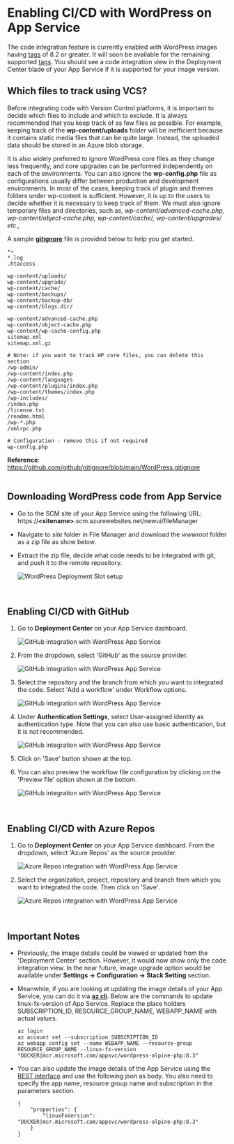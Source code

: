# Enabling CI/CD with WordPress on App Service

The code integration feature is currently enabled with WordPress images having  [tags](https://github.com/Azure/wordpress-linux-appservice/tree/main?tab=readme-ov-file#image-details) of 8.2 or greater. It will soon be available for the remaining supported [tags](https://github.com/Azure/wordpress-linux-appservice/tree/main?tab=readme-ov-file#image-details). You should see a code integration view in the Deployment Center blade of your App Service if it is supported for your image version.

## Which files to track using VCS?
Before integrating code with Version Control platforms, it is important to decide which files to include and which to exclude. It is always recommended that you keep track of as few files as possible. For example, keeping track of the **wp-content/uploads** folder will be inefficient because it contains static media files that can be quite large. Instead, the uploaded data should be stored in an Azure blob storage. 

It is also widely preferred to ignore WordPress core files as they change less frequently, and core upgrades can be performed independently on each of the environments. You can also ignore the **wp-config.php** file as configurations usually differ between production and development environments. In most of the cases, keeping track of plugin and themes folders under wp-content is sufficient. However, it is up to the users to decide whether it is necessary to keep track of them. We must also ignore temporary files and directories, such as, _wp-content/advanced-cache.php, wp-content/object-cache.php, wp-content/cache/, wp-content/upgrades/ etc.,_ 

A sample **[gitignore](./files/gitignore)** file is provided below to help you get started.
```
*~
*.log
.htaccess

wp-content/uploads/
wp-content/upgrade/
wp-content/cache/
wp-content/backups/
wp-content/backup-db/
wp-content/blogs.dir/

wp-content/advanced-cache.php
wp-content/object-cache.php
wp-content/wp-cache-config.php
sitemap.xml
sitemap.xml.gz

# Note: if you want to track WP core files, you can delete this section
/wp-admin/
/wp-content/index.php
/wp-content/languages
/wp-content/plugins/index.php
/wp-content/themes/index.php
/wp-includes/
/index.php
/license.txt
/readme.html
/wp-*.php
/xmlrpc.php

# Configuration - remove this if not required
wp-config.php

```

**Reference**: https://github.com/github/gitignore/blob/main/WordPress.gitignore
<br><br>

## Downloading WordPress code from App Service
- Go to the SCM site of your App Service using the following URL: https://**\<sitename\>**.scm.azurewebsites.net/newui/fileManager

- Navigate to *site* folder in File Manager and download the *wwwroot* folder as a zip file as show below.

- Extract the zip file, decide what code needs to be integrated with git, and push it to the remote repository.

    ![WordPress Deployment Slot setup](./media/cicd/download_code_from_scm.png)

<br>

## Enabling CI/CD with GitHub

1. Go to **Deployment Center** on your App Service dashboard.

    ![GitHub integration with WordPress App Service](./media/cicd/appservice_github_devops-1.png)

2. From the dropdown, select 'GitHub' as the source provider.

    ![GitHub integration with WordPress App Service](./media/cicd/appservice_github_devops-2.png)

3. Select the repository and the branch from which you want to integrated the code. Select 'Add a workflow' under Workflow options.

    ![GitHub integration with WordPress App Service](./media/cicd/appservice_github_devops-3.png)

4. Under **Authentication Settings**, select User-assigned identity as authentication type. Note that you can also use basic authentication, but it is not recommended. 

    ![GitHub integration with WordPress App Service](./media/cicd/appservice_github_devops-4.png)

5. Click on 'Save' button shown at the top.

6. You can also preview the workflow file configuration by clicking on the 'Preview file' option shown at the bottom.

    ![GitHub integration with WordPress App Service](./media/cicd/appservice_github_devops-5.png)

<br>

## Enabling CI/CD with Azure Repos

1. Go to **Deployment Center** on your App Service dashboard. From the dropdown, select 'Azure Repos' as the source provider.

    ![Azure Repos integration with WordPress App Service](./media/cicd/appservice_github_devops-1.png)

2. Select the organization, project, repository and branch from which you want to integrated the code. Then click on 'Save'.

    ![Azure Repos integration with WordPress App Service](./media/cicd/appservice_azure_devops-1.png)

<br>

## Important Notes

- Previously, the image details could be viewed or updated from the 'Deployment Center' section. However, it would now show only the code integration view. In the near future, image upgrade option would be available under **Settings -> Configuration -> Stack Setting** section.

- Meanwhile, if you are looking at updating the image details of your App Service, you can do it via **[az cli](https://learn.microsoft.com/en-us/cli/azure/webapp/config?view=azure-cli-latest#az-webapp-config-set)**. Below are the commands to update linux-fx-version of App Service. Replace the place holders SUBSCRIPTION_ID, RESOURCE_GROUP_NAME, WEBAPP_NAME with actual values.

    ```
    az login
    az account set --subscription SUBSCRIPTION_ID
    az webapp config set --name WEBAPP_NAME --resource-group RESOURCE_GROUP_NAME --linux-fx-version "DOCKER|mcr.microsoft.com/appsvc/wordpress-alpine-php:8.3"
    ```
- You can also update the image details of the App Service using the [REST interface](https://learn.microsoft.com/en-us/rest/api/appservice/web-apps/create-or-update-configuration?view=rest-appservice-2022-03-01#code-try-0) and use the following json as body. You also need to specify the app name, resource group name and subscription in the parameters section.

    ```
    {
        "properties": {
            "linuxFxVersion": "DOCKER|mcr.microsoft.com/appsvc/wordpress-alpine-php:8.3"
        }
    }
    ```
